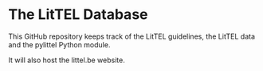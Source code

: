 
# The LitTEL Database

This GitHub repository keeps track of the LitTEL guidelines, the LitTEL data and the pylittel Python module.

It will also host the littel.be website.
